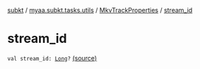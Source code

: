 [subkt](../../index.md) / [myaa.subkt.tasks.utils](../index.md) / [MkvTrackProperties](index.md) / [stream_id](./stream_id.md)

# stream_id

`val stream_id: `[`Long`](https://kotlinlang.org/api/latest/jvm/stdlib/kotlin/-long/index.html)`?` [(source)](https://github.com/Myaamori/SubKt/blob/0.1.9/src/main/kotlin/myaa/subkt/tasks/utils/mkvmerge.kt#L100)